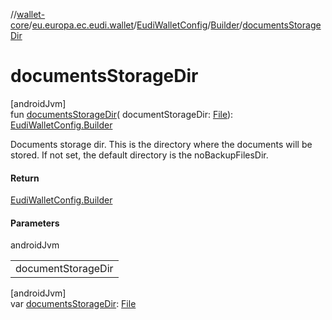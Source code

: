 //[wallet-core](../../../../index.md)/[eu.europa.ec.eudi.wallet](../../index.md)/[EudiWalletConfig](../index.md)/[Builder](index.md)/[documentsStorageDir](documents-storage-dir.md)

# documentsStorageDir

[androidJvm]\
fun [documentsStorageDir](documents-storage-dir.md)(
documentStorageDir: [File](https://developer.android.com/reference/kotlin/java/io/File.html)): [EudiWalletConfig.Builder](index.md)

Documents storage dir. This is the directory where the documents will be stored. If not set, the
default directory is the noBackupFilesDir.

#### Return

[EudiWalletConfig.Builder](index.md)

#### Parameters

androidJvm

|                    |
|--------------------|
| documentStorageDir |

[androidJvm]\
var [documentsStorageDir](documents-storage-dir.md): [File](https://developer.android.com/reference/kotlin/java/io/File.html)
